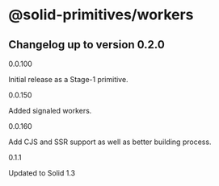 # @solid-primitives/workers

## Changelog up to version 0.2.0

0.0.100

Initial release as a Stage-1 primitive.

0.0.150

Added signaled workers.

0.0.160

Add CJS and SSR support as well as better building process.

0.1.1

Updated to Solid 1.3

